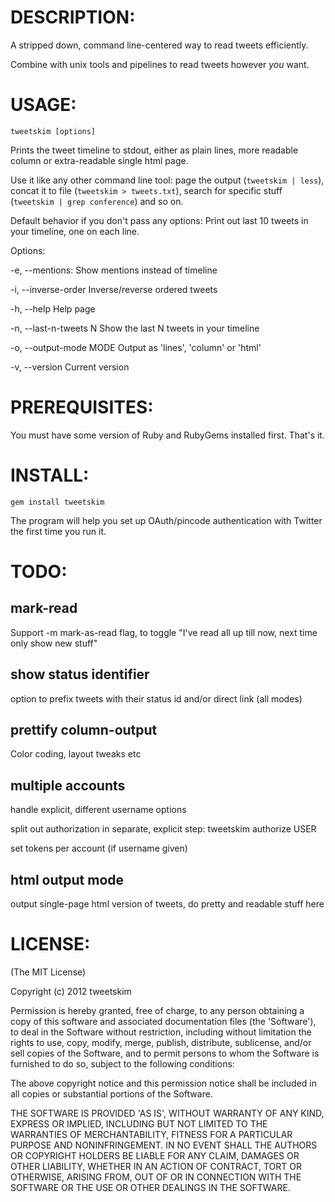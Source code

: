 
DESCRIPTION:
===========

A stripped down, command line-centered way to read tweets
efficiently.

Combine with unix tools and pipelines to read tweets
however *you* want.


USAGE:
======

`tweetskim [options]`

Prints the tweet timeline to stdout, either as plain lines, more readable column
or extra-readable single html page.

Use it like any other command line tool: page the output (`tweetskim |
less`), concat it to file (`tweetskim > tweets.txt`), search for specific stuff (`tweetskim | grep conference`) and so on.

Default behavior if you don't pass any options: Print out last 10
tweets in your timeline, one on each line.

Options:

-e, --mentions:                  Show mentions instead of timeline

-i, --inverse-order              Inverse/reverse ordered tweets

-h, --help                       Help page

-n, --last-n-tweets N            Show the last N tweets in your timeline

-o, --output-mode MODE           Output as 'lines', 'column' or 'html'

-v, --version                    Current version


PREREQUISITES:
==============

You must have some version of Ruby and RubyGems installed first. That's it.


INSTALL:
========

`gem install tweetskim`

The program will help you set up OAuth/pincode authentication with Twitter
the first time you run it.


TODO:
=====


mark-read
----

Support -m mark-as-read flag, to toggle "I've read all up till now,
next time only show new stuff"


show status identifier
----

option to prefix tweets with their status id and/or direct link (all modes)


prettify column-output
---
Color coding, layout tweaks etc


multiple accounts
------

handle explicit, different username options

split out authorization in separate, explicit step: tweetskim authorize USER

set tokens per account (if username given)

html output mode
-----

output single-page html version of tweets, do pretty and readable stuff here


LICENSE:
========

(The MIT License)

Copyright (c) 2012 tweetskim

Permission is hereby granted, free of charge, to any person obtaining
a copy of this software and associated documentation files (the
'Software'), to deal in the Software without restriction, including
without limitation the rights to use, copy, modify, merge, publish,
distribute, sublicense, and/or sell copies of the Software, and to
permit persons to whom the Software is furnished to do so, subject to
the following conditions:

The above copyright notice and this permission notice shall be
included in all copies or substantial portions of the Software.

THE SOFTWARE IS PROVIDED 'AS IS', WITHOUT WARRANTY OF ANY KIND,
EXPRESS OR IMPLIED, INCLUDING BUT NOT LIMITED TO THE WARRANTIES OF
MERCHANTABILITY, FITNESS FOR A PARTICULAR PURPOSE AND NONINFRINGEMENT.
IN NO EVENT SHALL THE AUTHORS OR COPYRIGHT HOLDERS BE LIABLE FOR ANY
CLAIM, DAMAGES OR OTHER LIABILITY, WHETHER IN AN ACTION OF CONTRACT,
TORT OR OTHERWISE, ARISING FROM, OUT OF OR IN CONNECTION WITH THE
SOFTWARE OR THE USE OR OTHER DEALINGS IN THE SOFTWARE.
